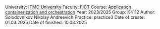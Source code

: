University: [ITMO University](https://itmo.ru/ru/)
Faculty: [FICT](https://fict.itmo.ru)
Course: [Application containerization and orchestration](https://github.com/itmo-ict-faculty/application-containerization-and-orchestration)
Year: 2023/2025
Group: K4112
Author: Solodovnikov Nikolay Andreevich
Practice: practice3
Date of create: 01.03.2025
Date of finished: 10.03.2025